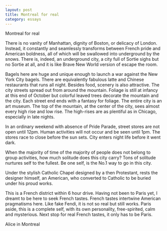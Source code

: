 ```yaml
---
layout: post
title: Montreal for real
category: essays
---
```


Montreal for real

There is no vanity of Manhattan, dignity of Boston, or delicacy of London. Instead, it constantly and seamlessly transforms between French pride and American boldness, all of which will be swallowed into underground by the snows. There is, indeed, an underground city, a city full of Sortie sighs but no Sortie at all, and it is like Brave New World version of escape the room.

Bagels here are huge and unique enough to launch a war against the New York City bagels. There are equivalently fabulous latte and Chinese restaurants that runs all night. Besides food, scenery is also attractive. The city streets spread out from around the mountain. Foliage is still at infancy at this end of October but colorful leaved trees decorate the mountain and the city. Each street end ends with a fantasy for foliage. The entire city is an art museum. The top of the mountain, at the center of the city, sees almost every high rise and low rise. The high-rises are as plentiful as in Chicago, especially in late nights.

In an ordinary weekend with absence of Pride Parade, street stores are not open until 12pm. Human activities will not occur and be seen until 1pm. The stores race to close before the sun sets. City enters night life before it went dark.

When the majority of time of the majority of people does not belong to group activities, how much solitude does this city carry? Tons of solitude nurtures self to the fullest. Be one self, is the No.1 way to go in this city.

Under the stylish Catholic Chapel designed by a then Protestant, rests the designer himself, an American, who converted to Catholic to be buried under his proud works.

This is a French district within 6 hour drive. Having not been to Paris yet, I dreamt to be here to seek French tastes. French tastes intertwine American pragmatisms here. Like fake Fendi, it is not so real but still works. Paris aside, this is a complete self, with its own personality, free-spirited, calm and mysterious. Next stop for real French tastes, it only has to be Paris.

Alice in Montreal
